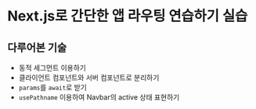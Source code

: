 # Next.js로 간단한 앱 라우팅 연습하기 실습

## 다루어본 기술

- 동적 세그먼트 이용하기
- 클라이언트 컴포넌트와 서버 컴포넌트로 분리하기
- `params`를 `await`로 받기
- `usePathname` 이용하여 Navbar의 active 상태 표현하기
